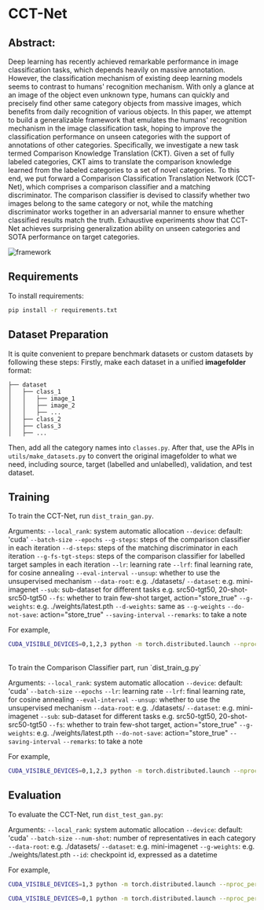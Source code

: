 # CCT-Net

## Abstract: 
Deep learning has recently achieved remarkable performance in image classification tasks, which depends heavily on massive annotation. However, the classification mechanism of existing deep learning models seems to contrast to humans' recognition mechanism. With only a glance at an image of the object even unknown type, humans can quickly and precisely find other same category objects from massive images, which benefits from daily recognition of various objects. In this paper, we attempt to build a generalizable framework that emulates the humans' recognition mechanism in the image classification task, hoping to improve the classification performance on unseen categories with the support of annotations of other categories. Specifically, we investigate a new task termed Comparison Knowledge Translation (CKT). Given a set of fully labeled categories, CKT aims to translate the comparison knowledge learned from the labeled categories to a set of novel categories. To this end, we put forward a Comparison Classification Translation Network (CCT-Net), which comprises a comparison classifier and a matching discriminator. The comparison classifier is devised to classify whether two images belong to the same category or not, while the matching discriminator works together in an adversarial manner to ensure whether classified results match the truth. Exhaustive experiments show that CCT-Net achieves surprising generalization ability on unseen categories and SOTA performance on target categories.

![framework](images/framework.png)

## Requirements

To install requirements:

```bash
pip install -r requirements.txt
```

## Dataset Preparation
It is quite convenient to prepare benchmark datasets or custom datasets by following these steps:
Firstly, make each dataset in a unified **imagefolder** format:
```
├── dataset
│   ├── class_1
│   │   ├── image_1
│   │   ├── image_2
│   │   ├── ...
│   ├── class_2
│   ├── class_3
│   ├── ...
```
Then, add all the category names into `classes.py`.
After that, use the APIs in `utils/make_datasets.py` to convert the original imagefolder to what we need, including source, target (labelled and unlabelled), validation, and test dataset. 

## Training

To train the CCT-Net, run `dist_train_gan.py`.

Arguments:
`--local_rank`: system automatic allocation
`--device`: default: 'cuda'
`--batch-size`
`--epochs`
`--g-steps`: steps of the comparison classifier in each iteration
`--d-steps`: steps of the matching discriminator in each iteration
`--g-fs-tgt-steps`: steps of the comparison classifier for labelled target samples in each iteration
`--lr`: learning rate
`--lrf`: final learning rate, for cosine annealing
`--eval-interval`
`--unsup`: whether to use the unsupervised mechanism
`--data-root`: e.g. ./datasets/
`--dataset`: e.g. mini-imagenet
`--sub`: sub-dataset for different tasks e.g. src50-tgt50, 20-shot-src50-tgt50
`--fs`: whether to train few-shot target, action="store_true"
`--g-weights`: e.g. ./weights/latest.pth
`--d-weights`: same as `--g-weights`
`--do-not-save`: action="store_true"
`--saving-interval`
`--remarks`: to take a note

For example,
```bash
CUDA_VISIBLE_DEVICES=0,1,2,3 python -m torch.distributed.launch --nproc_per_node=4 dist_train_gan.py --batch-size 8 --dataset mini-imagenet --sub 20-shot-src50-tgt50 --epochs 100 --g-weights ./weights/latest.pth --g-fs-tgt-steps 0 --g-steps 3
```
<br/>
To train the Comparison Classifier part, run `dist_train_g.py`

Arguments:
`--local_rank`: system automatic allocation
`--device`: default: 'cuda'
`--batch-size`
`--epochs`
`--lr`: learning rate
`--lrf`: final learning rate, for cosine annealing
`--eval-interval`
`--unsup`: whether to use the unsupervised mechanism
`--data-root`: e.g. ./datasets/
`--dataset`: e.g. mini-imagenet
`--sub`: sub-dataset for different tasks e.g. src50-tgt50, 20-shot-src50-tgt50
`--fs`: whether to train few-shot target, action="store_true"
`--g-weights`: e.g. ./weights/latest.pth
`--do-not-save`: action="store_true"
`--saving-interval`
`--remarks`: to take a note

For example,
```bash
CUDA_VISIBLE_DEVICES=0,1,2,3 python -m torch.distributed.launch --nproc_per_node=4 dist_train_g.py --batch-size 8 --dataset mini-imagenet --sub 20-shot-src50-tgt50 --epochs 100 --g-weights ./weights/latest.pth --lr 1e-4 --fs
```

## Evaluation

To evaluate the CCT-Net, run `dist_test_gan.py`:

Arguments:
`--local_rank`: system automatic allocation
`--device`: default: 'cuda'
`--batch-size`
`--num-shot`: number of representatives in each category
`--data-root`: e.g. ./datasets/
`--dataset`: e.g. mini-imagenet
`--g-weights`: e.g. ./weights/latest.pth
`--id`: checkpoint id, expressed as a datetime

For example,
```bash
CUDA_VISIBLE_DEVICES=1,3 python -m torch.distributed.launch --nproc_per_node=2 dist_test_gan.py --batch-size 30 --dataset mini-imagenet --id 01-14_17-41-03 --num-shot 30
```
```bash
CUDA_VISIBLE_DEVICES=0,1 python -m torch.distributed.launch --nproc_per_node=2 dist_test_gan.py --batch-size 30 --dataset mini-imagenet --g-weights ./weights/latest.pth --num-shot 30
```